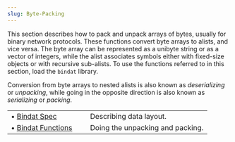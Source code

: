 ```yaml
---
slug: Byte-Packing
---
```


This section describes how to pack and unpack arrays of bytes, usually for binary network protocols. These functions convert byte arrays to alists, and vice versa. The byte array can be represented as a unibyte string or as a vector of integers, while the alist associates symbols either with fixed-size objects or with recursive sub-alists. To use the functions referred to in this section, load the `bindat` library.

Conversion from byte arrays to nested alists is also known as *deserializing* or *unpacking*, while going in the opposite direction is also known as *serializing* or *packing*.

|                                                    |    |                                  |
| :------------------------------------------------- | -- | :------------------------------- |
| • [Bindat Spec](/docs/elisp/Bindat-Spec)           |    | Describing data layout.          |
| • [Bindat Functions](/docs/elisp/Bindat-Functions) |    | Doing the unpacking and packing. |
